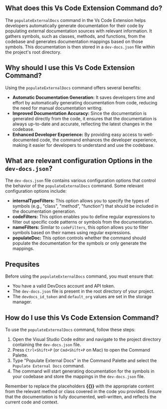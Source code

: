 
  
   ## What does this Vs Code Extension Command do?

The `populateExternalDocs` command in the Vs Code Extension helps developers automatically generate documentation for their code by populating external documentation sources with relevant information. It gathers symbols, such as classes, methods, and functions, from the codebase and generates documentation mappings based on those symbols. This documentation is then stored in a `dev-docs.json` file within the project's root directory.

## Why should I use this Vs Code Extension Command?

Using the `populateExternalDocs` command offers several benefits:

- **Automatic Documentation Generation:** It saves developers time and effort by automatically generating documentation from code, reducing the need for manual documentation writing.
- **Improved Documentation Accuracy:** Since the documentation is generated directly from the code, it ensures that the documentation is always up-to-date and accurate, reflecting the latest changes in the codebase.
- **Enhanced Developer Experience:** By providing easy access to well-documented code, the command enhances the developer experience, making it easier for developers to understand and use the codebase.

## What are relevant configuration Options in the `dev-docs.json`?

The `dev-docs.json` file contains various configuration options that control the behavior of the `populateExternalDocs` command. Some relevant configuration options include:

- **internalTypeFilters:** This option allows you to specify the types of symbols (e.g., "class", "method", "function") that should be included in the documentation generation.
- **codeFilters:** This option enables you to define regular expressions to filter out specific code patterns or symbols from the documentation.
- **nameFilters:** Similar to `codeFilters`, this option allows you to filter symbols based on their names using regular expressions.
- **populateDoc:** This option controls whether the command should populate the documentation for the symbols or only generate the mappings.

## Prequsites

Before using the `populateExternalDocs` command, you must ensure that:

- You have a valid DevDocs account and API token.
- The `dev-docs.json` file is present in the root directory of your project.
- The `devdocs_id_token` and `default_org` values are set in the storage manager.

## How do I use this Vs Code Extension Command?

To use the `populateExternalDocs` command, follow these steps:

1. Open the Visual Studio Code editor and navigate to the project directory containing the `dev-docs.json` file.
2. Press `Ctrl+Shift+P` (or `Cmd+Shift+P` on Mac) to open the Command Palette.
3. Type "Populate External Docs" in the Command Palette and select the `Populate External Docs` command.
4. The command will start generating documentation for the symbols in your codebase and store the mappings in the `dev-docs.json` file.

Remember to replace the placeholders **{{}}** with the appropriate content from the relevant method or class covered in the code you provided. Ensure that the documentation is fully documented, well-written, and reflects the current code and context.
  
  